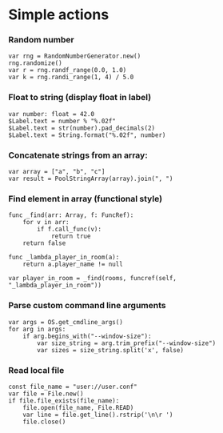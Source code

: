 # Simple actions

### Random number

```gdscript
var rng = RandomNumberGenerator.new()
rng.randomize()
var r = rng.randf_range(0.0, 1.0)
var k = rng.randi_range(1, 4) / 5.0
```

### Float to string (display float in label)

```gdscript
var number: float = 42.0
$Label.text = number % "%.02f"
$Label.text = str(number).pad_decimals(2)
$Label.text = String.format("%.02f", number)
```

### Concatenate strings from an array:

```gdscript
var array = ["a", "b", "c"]
var result = PoolStringArray(array).join(", ")
```

### Find element in array (functional style)

```gdscript
func _find(arr: Array, f: FuncRef):
	for v in arr:
		if f.call_func(v):
			return true
	return false
	
func _lambda_player_in_room(a):
	return a.player_name != null

var player_in_room = _find(rooms, funcref(self, "_lambda_player_in_room"))
```

### Parse custom command line arguments

```gdscript
var args = OS.get_cmdline_args()
for arg in args:
	if arg.begins_with("--window-size"):
		var size_string = arg.trim_prefix("--window-size")
		var sizes = size_string.split('x', false)
```

### Read local file

```gdscript
const file_name = "user://user.conf"
var file = File.new()
if file.file_exists(file_name):
	file.open(file_name, File.READ)
	var line = file.get_line().rstrip('\n\r ')
	file.close()
```
